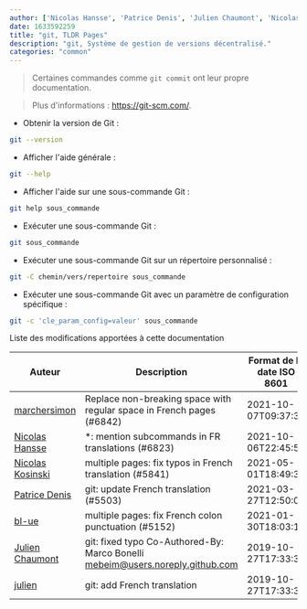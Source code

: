 ```yaml
---
author: ['Nicolas Hansse', 'Patrice Denis', 'Julien Chaumont', 'Nicolas Kosinski', 'bl-ue', 'marchersimon', 'julien']
date: 1633592259
title: "git, TLDR Pages"
description: "git, Système de gestion de versions décentralisé."
categories: "common"
---
```

> Certaines commandes comme `git commit` ont leur propre documentation.

> Plus d'informations : <https://git-scm.com/>.

- Obtenir la version de Git :

```bash
git --version
```

- Afficher l'aide générale :

```bash
git --help
```

- Afficher l'aide sur une sous-commande Git :

```bash
git help sous_commande
```

- Exécuter une sous-commande Git :

```bash
git sous_commande
```

- Exécuter une sous-commande Git sur un répertoire personnalisé :

```bash
git -C chemin/vers/repertoire sous_commande
```

- Exécuter une sous-commande Git avec un paramètre de configuration spécifique :

```bash
git -c 'cle_param_config=valeur' sous_commande
```
Liste des modifications apportées à cette documentation


Auteur | Description | Format de la date ISO 8601 | Lien vers GitHub
------|-----|-----|-----
[marchersimon](mailto:50295997+marchersimon@users.noreply.github.com) | Replace non-breaking space with regular space in French pages (#6842) | 2021-10-07T09:37:39 | [d63065b882e7](https://github.com/tldr-pages/tldr/commit/d63065b882e77c3d3361e76cfa7f28bf5415832e)
[Nicolas Hansse](mailto:nico.hansse@gmail.com) | *: mention subcommands in FR translations (#6823) | 2021-10-06T22:45:59 | [b0e0a6e58cfb](https://github.com/tldr-pages/tldr/commit/b0e0a6e58cfbff6cb7041a4d37b1b46ddac79941)
[Nicolas Kosinski](mailto:nicokosi@yahoo.com) | multiple pages: fix typos in French translation (#5841) | 2021-05-01T18:49:31 | [6467b39f66b4](https://github.com/tldr-pages/tldr/commit/6467b39f66b40110a64d13af20f1a7ab27380fa9)
[Patrice Denis](mailto:patrice.denis@gmail.com) | git: update French translation (#5503) | 2021-03-27T12:50:01 | [6900dc82826e](https://github.com/tldr-pages/tldr/commit/6900dc82826e6c332bf2824b793a3ce11757f4ff)
[bl-ue](mailto:54780737+bl-ue@users.noreply.github.com) | multiple pages: fix French colon punctuation (#5152) | 2021-01-30T18:03:18 | [5f1ef5bee7db](https://github.com/tldr-pages/tldr/commit/5f1ef5bee7dba1b2749d25e4d0a7be22c89cf8b4)
[Julien Chaumont](mailto:julienc91@users.noreply.github.com) | git: fixed typo Co-Authored-By: Marco Bonelli <mebeim@users.noreply.github.com> | 2019-10-27T17:33:39 | [ea894c8517ef](https://github.com/tldr-pages/tldr/commit/ea894c8517efa9df5447be3a57e2c72420e9877f)
[julien](mailto:git@julienc.io) | git: add French translation | 2019-10-27T17:33:39 | [0d21c63f5f2d](https://github.com/tldr-pages/tldr/commit/0d21c63f5f2d64b93404737781389003aa5a5ed3)

